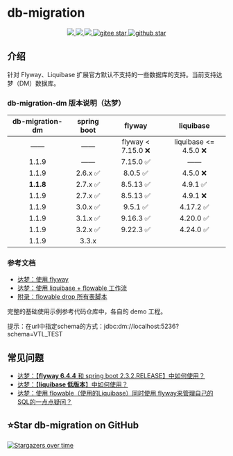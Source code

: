 # db-migration
<p align="center">
    <a target="_blank" href="https://search.maven.org/search?q=g:%22com.github.mengweijin%22%20AND%20a:%22db-migration-dm%22">
        <img src="https://img.shields.io/maven-central/v/com.github.mengweijin/db-migration-dm" />
    </a>
	<a target="_blank" href="https://github.com/mengweijin/db-migration/blob/master/LICENSE">
		<img src="https://img.shields.io/badge/license-Apache2.0-blue.svg" />
	</a>
	<a target="_blank" href="https://www.oracle.com/technetwork/java/javase/downloads/index.html">
		<img src="https://img.shields.io/badge/JDK-8+-green.svg" />
	</a>
	<a target="_blank" href="https://gitee.com/mengweijin/db-migration/stargazers">
		<img src="https://gitee.com/mengweijin/db-migration/badge/star.svg?theme=dark" alt='gitee star'/>
	</a>
	<a target="_blank" href='https://github.com/mengweijin/db-migration'>
		<img src="https://img.shields.io/github/stars/mengweijin/db-migration.svg?style=social" alt="github star"/>
	</a>
</p>

## 介绍
针对 Flyway、Liquibase 扩展官方默认不支持的一些数据库的支持。当前支持达梦（DM）数据库。

### db-migration-dm 版本说明（达梦）
| db-migration-dm | spring boot |      flyway       |      liquibase       |
|:---------------:|:-----------:|:-----------------:|:--------------------:|
|       ——        |     ——      | flyway < 7.15.0 ❌ | liquibase <= 4.5.0 ❌ |
|      1.1.9      |     ——      |     7.15.0 ✅      |          ——          |
|      1.1.9      |   2.6.x ✅   |      8.0.5 ✅      |       4.5.0 ❌        |
|    **1.1.8**    |   2.7.x ✅   |     8.5.13 ✅      |       4.9.1 ✅        |
|      1.1.9      |   2.7.x ✅   |     8.5.13 ✅      |       4.9.1 ❌        |
|      1.1.9      |   3.0.x ✅   |      9.5.1 ✅      |       4.17.2 ✅       |
|      1.1.9      |   3.1.x ✅   |     9.16.3 ✅      |       4.20.0 ✅       |
|      1.1.9      |   3.2.x ✅   |     9.22.3 ✅      |       4.24.0 ✅       |
|      1.1.9      |    3.3.x    |                   |                      |

### 参考文档

* [达梦：使用 flyway](./doc/flyway.md)
* [达梦：使用 liquibase + flowable 工作流](./doc/liquibase.md)
* [附录：flowable drop 所有表脚本](./doc/flowable_drop_script.md)

完整的基础使用示例参考代码仓库中，各自的 demo 工程。

提示：在url中指定schema的方式：jdbc:dm://localhost:5236?schema=VTL_TEST

## 常见问题

* [达梦：【**flyway 6.4.4** 和 spring boot 2.3.2.RELEASE】中如何使用？](./doc/flyway_6.4.4_solution.md)
* [达梦：【**liquibase 低版本**】中如何使用？](./doc/liquibase_4.9.1_solution.md)
* [达梦：使用 flowable（使用的Liquibase）同时使用 flyway来管理自己的 SQL的一点点疑问？](./doc/gitee_issue_I9KYBS.md)


## ⭐Star db-migration on GitHub

[![Stargazers over time](https://starchart.cc/mengweijin/db-migration.svg)](https://starchart.cc/mengweijin/db-migration)
